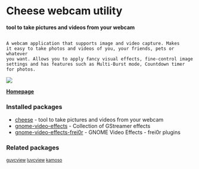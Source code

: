 # Cheese webcam utility

__tool to take pictures and videos from your webcam__

```

A webcam application that supports image and video capture. Makes
it easy to take photos and videos of you, your friends, pets or whatever
you want. Allows you to apply fancy visual effects, fine-control image
settings and has features such as Multi-Burst mode, Countdown timer
for photos.

```

[![](https://screenshots.debian.net/thumbnail/cheese/)](https://screenshots.debian.net/screenshot/cheese/)


 **[Homepage](https://wiki.gnome.org/Apps/Cheese)**

### Installed packages

* [cheese](https://packages.debian.org/stretch/cheese) - tool to take pictures and videos from your webcam
* [gnome-video-effects](https://packages.debian.org/stretch/gnome-video-effects) - Collection of GStreamer effects
* [gnome-video-effects-frei0r](https://packages.debian.org/stretch/gnome-video-effects-frei0r) - GNOME Video Effects - frei0r plugins

### Related packages

<sub> [guvcview](https://packages.debian.org/stretch/guvcview) [luvcview](https://packages.debian.org/stretch/luvcview) [kamoso](https://packages.debian.org/stretch/kamoso)  </sub>
